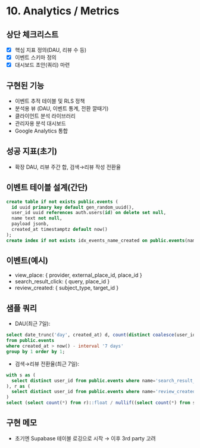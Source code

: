 # 10. Analytics / Metrics

## 상단 체크리스트
- [x] 핵심 지표 정의(DAU, 리뷰 수 등)
- [x] 이벤트 스키마 정의
- [x] 대시보드 초안(쿼리) 마련

## 구현된 기능
- 이벤트 추적 테이블 및 RLS 정책
- 분석용 뷰 (DAU, 이벤트 통계, 전환 깔때기)
- 클라이언트 분석 라이브러리
- 관리자용 분석 대시보드
- Google Analytics 통합

## 성공 지표(초기)
- 확장 DAU, 리뷰 주간 합, 검색→리뷰 작성 전환율

## 이벤트 테이블 설계(간단)
```sql
create table if not exists public.events (
  id uuid primary key default gen_random_uuid(),
  user_id uuid references auth.users(id) on delete set null,
  name text not null,
  payload jsonb,
  created_at timestamptz default now()
);
create index if not exists idx_events_name_created on public.events(name, created_at desc);
```

## 이벤트(예시)
- view_place: { provider, external_place_id, place_id }
- search_result_click: { query, place_id }
- review_created: { subject_type, target_id }

## 샘플 쿼리
- DAU(최근 7일):
```sql
select date_trunc('day', created_at) d, count(distinct coalesce(user_id::text, payload->>'client_id')) dau
from public.events
where created_at > now() - interval '7 days'
group by 1 order by 1;
```
- 검색→리뷰 전환율(최근 7일):
```sql
with s as (
  select distinct user_id from public.events where name='search_result_click' and created_at>now()-interval '7 days'
), r as (
  select distinct user_id from public.events where name='review_created' and created_at>now()-interval '7 days'
)
select (select count(*) from r)::float / nullif((select count(*) from s),0) as conversion_rate;
```

## 구현 메모
- 초기엔 Supabase 테이블 로깅으로 시작 → 이후 3rd party 고려

